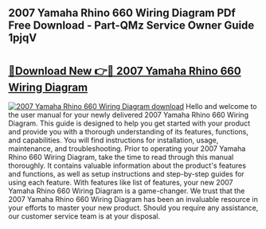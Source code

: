 ## 2007 Yamaha Rhino 660 Wiring Diagram PDf Free Download - Part-QMz Service Owner Guide 1pjqV

# <h2><a href="http://dfp5nx.blite.top/?on=2007+Yamaha+Rhino+660+Wiring+Diagram">🔗Download New 👉🔴 2007 Yamaha Rhino 660 Wiring Diagram</a></h2>

[![2007 Yamaha Rhino 660 Wiring Diagram download](https://i.imgur.com/lujVjoI.png)](http://dfp5nx.blite.top/?on=2007+Yamaha+Rhino+660+Wiring+Diagram)
Hello and welcome to the user manual for your newly delivered 2007 Yamaha Rhino 660 Wiring Diagram. This guide is designed to help you get started with your product and provide you with a thorough understanding of its features, functions, and capabilities. You will find instructions for installation, usage, maintenance, and troubleshooting. Prior to operating your 2007 Yamaha Rhino 660 Wiring Diagram, take the time to read through this manual thoroughly. It contains valuable information about the product's features and functions, as well as setup instructions and step-by-step guides for using each feature. With features like list of features, your new 2007 Yamaha Rhino 660 Wiring Diagram is a game-changer. We trust that the 2007 Yamaha Rhino 660 Wiring Diagram has been an invaluable resource in your efforts to master your new product. Should you require any assistance, our customer service team is at your disposal.
